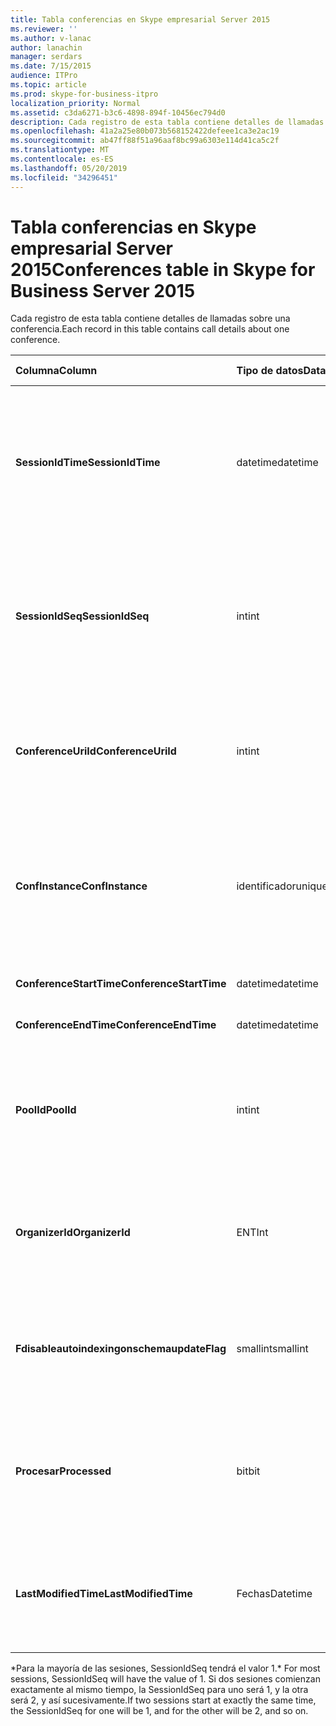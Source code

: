 ```yaml
---
title: Tabla conferencias en Skype empresarial Server 2015
ms.reviewer: ''
ms.author: v-lanac
author: lanachin
manager: serdars
ms.date: 7/15/2015
audience: ITPro
ms.topic: article
ms.prod: skype-for-business-itpro
localization_priority: Normal
ms.assetid: c3da6271-b3c6-4898-894f-10456ec794d0
description: Cada registro de esta tabla contiene detalles de llamadas sobre una conferencia.
ms.openlocfilehash: 41a2a25e80b073b568152422defeee1ca3e2ac19
ms.sourcegitcommit: ab47ff88f51a96aaf8bc99a6303e114d41ca5c2f
ms.translationtype: MT
ms.contentlocale: es-ES
ms.lasthandoff: 05/20/2019
ms.locfileid: "34296451"
---
```

# <a name="conferences-table-in-skype-for-business-server-2015"></a><span data-ttu-id="3c79a-103">Tabla conferencias en Skype empresarial Server 2015</span><span class="sxs-lookup"><span data-stu-id="3c79a-103">Conferences table in Skype for Business Server 2015</span></span>
 
<span data-ttu-id="3c79a-104">Cada registro de esta tabla contiene detalles de llamadas sobre una conferencia.</span><span class="sxs-lookup"><span data-stu-id="3c79a-104">Each record in this table contains call details about one conference.</span></span>
  
|<span data-ttu-id="3c79a-105">**Columna**</span><span class="sxs-lookup"><span data-stu-id="3c79a-105">**Column**</span></span>|<span data-ttu-id="3c79a-106">**Tipo de datos**</span><span class="sxs-lookup"><span data-stu-id="3c79a-106">**Data Type**</span></span>|<span data-ttu-id="3c79a-107">**Clave o índice**</span><span class="sxs-lookup"><span data-stu-id="3c79a-107">**Key/Index**</span></span>|<span data-ttu-id="3c79a-108">**Detalles**</span><span class="sxs-lookup"><span data-stu-id="3c79a-108">**Details**</span></span>|
|:-----|:-----|:-----|:-----|
|<span data-ttu-id="3c79a-109">**SessionIdTime**</span><span class="sxs-lookup"><span data-stu-id="3c79a-109">**SessionIdTime**</span></span> <br/> |<span data-ttu-id="3c79a-110">datetime</span><span class="sxs-lookup"><span data-stu-id="3c79a-110">datetime</span></span>  <br/> |<span data-ttu-id="3c79a-111">Primary</span><span class="sxs-lookup"><span data-stu-id="3c79a-111">Primary</span></span>  <br/> |<span data-ttu-id="3c79a-112">Hora en que el agente CDR capturó la solicitud de conferencia.</span><span class="sxs-lookup"><span data-stu-id="3c79a-112">Time that the conference request was captured by the CDR agent.</span></span> <span data-ttu-id="3c79a-113">Solo se usa como clave principal para identificar de forma exclusiva una instancia de conferencia.</span><span class="sxs-lookup"><span data-stu-id="3c79a-113">Used only as a primary key to uniquely identify a conference instance.</span></span>  <br/> |
|<span data-ttu-id="3c79a-114">**SessionIdSeq**</span><span class="sxs-lookup"><span data-stu-id="3c79a-114">**SessionIdSeq**</span></span> <br/> |<span data-ttu-id="3c79a-115">int</span><span class="sxs-lookup"><span data-stu-id="3c79a-115">int</span></span>  <br/> |<span data-ttu-id="3c79a-116">Primary</span><span class="sxs-lookup"><span data-stu-id="3c79a-116">Primary</span></span>  <br/> |<span data-ttu-id="3c79a-117">Número de identificación para identificar la sesión.</span><span class="sxs-lookup"><span data-stu-id="3c79a-117">ID number to identify the session.</span></span> <span data-ttu-id="3c79a-118">Se usa junto con **SessionIdTime** para identificar de forma exclusiva una instancia de conferencia.</span><span class="sxs-lookup"><span data-stu-id="3c79a-118">Used in conjunction with **SessionIdTime** to uniquely identify a conference instance.</span></span> * <br/> |
|<span data-ttu-id="3c79a-119">**ConferenceUriId**</span><span class="sxs-lookup"><span data-stu-id="3c79a-119">**ConferenceUriId**</span></span> <br/> |<span data-ttu-id="3c79a-120">int</span><span class="sxs-lookup"><span data-stu-id="3c79a-120">int</span></span>  <br/> |<span data-ttu-id="3c79a-121">Extranjero</span><span class="sxs-lookup"><span data-stu-id="3c79a-121">Foreign</span></span>  <br/> |<span data-ttu-id="3c79a-122">URI de la Conferencia.</span><span class="sxs-lookup"><span data-stu-id="3c79a-122">Conference URI.</span></span> <span data-ttu-id="3c79a-123">Para obtener más información, consulte la [tabla ConferenceUris en Skype empresarial Server 2015](conferenceuris.md) .</span><span class="sxs-lookup"><span data-stu-id="3c79a-123">See the [ConferenceUris table in Skype for Business Server 2015](conferenceuris.md) for more information.</span></span> <br/> |
|<span data-ttu-id="3c79a-124">**ConfInstance**</span><span class="sxs-lookup"><span data-stu-id="3c79a-124">**ConfInstance**</span></span> <br/> |<span data-ttu-id="3c79a-125">identificador</span><span class="sxs-lookup"><span data-stu-id="3c79a-125">uniqueidentifier</span></span>  <br/> | <br/> |<span data-ttu-id="3c79a-126">Útil para las conferencias recurrentes; cada instancia de una conferencia periódica tiene el mismo **ConferenceUri**, pero tendrá un **ConfInstance**diferente.</span><span class="sxs-lookup"><span data-stu-id="3c79a-126">Useful for recurring conferences; each instance of a recurring conference has the same **ConferenceUri**, but will have a different **ConfInstance**.</span></span> <br/> |
|<span data-ttu-id="3c79a-127">**ConferenceStartTime**</span><span class="sxs-lookup"><span data-stu-id="3c79a-127">**ConferenceStartTime**</span></span> <br/> |<span data-ttu-id="3c79a-128">datetime</span><span class="sxs-lookup"><span data-stu-id="3c79a-128">datetime</span></span>  <br/> | <br/> |<span data-ttu-id="3c79a-129">Hora de inicio de la Conferencia.</span><span class="sxs-lookup"><span data-stu-id="3c79a-129">Conference start time.</span></span>  <br/> |
|<span data-ttu-id="3c79a-130">**ConferenceEndTime**</span><span class="sxs-lookup"><span data-stu-id="3c79a-130">**ConferenceEndTime**</span></span> <br/> |<span data-ttu-id="3c79a-131">datetime</span><span class="sxs-lookup"><span data-stu-id="3c79a-131">datetime</span></span>  <br/> | <br/> |<span data-ttu-id="3c79a-132">Hora de inicio de la Conferencia.</span><span class="sxs-lookup"><span data-stu-id="3c79a-132">Conference start time.</span></span>  <br/> |
|<span data-ttu-id="3c79a-133">**PoolId**</span><span class="sxs-lookup"><span data-stu-id="3c79a-133">**PoolId**</span></span> <br/> |<span data-ttu-id="3c79a-134">int</span><span class="sxs-lookup"><span data-stu-id="3c79a-134">int</span></span>  <br/> |<span data-ttu-id="3c79a-135">Extranjero</span><span class="sxs-lookup"><span data-stu-id="3c79a-135">Foreign</span></span>  <br/> |<span data-ttu-id="3c79a-136">Número de identificación para identificar el grupo en el que se capturó la Conferencia.</span><span class="sxs-lookup"><span data-stu-id="3c79a-136">ID number to identify the pool in which the conference was captured.</span></span> <span data-ttu-id="3c79a-137">Para obtener más información, consulte la [tabla grupos](pools.md) .</span><span class="sxs-lookup"><span data-stu-id="3c79a-137">See the [Pools table](pools.md) for more information.</span></span> <br/> |
|<span data-ttu-id="3c79a-138">**OrganizerId**</span><span class="sxs-lookup"><span data-stu-id="3c79a-138">**OrganizerId**</span></span> <br/> |<span data-ttu-id="3c79a-139">ENT</span><span class="sxs-lookup"><span data-stu-id="3c79a-139">Int</span></span>  <br/> |<span data-ttu-id="3c79a-140">Extranjero</span><span class="sxs-lookup"><span data-stu-id="3c79a-140">Foreign</span></span>  <br/> |<span data-ttu-id="3c79a-141">Número de identificación para identificar el URI del organizador de esta conferencia.</span><span class="sxs-lookup"><span data-stu-id="3c79a-141">ID number to identify the organizer URI of this conference.</span></span> <span data-ttu-id="3c79a-142">Para obtener más información, consulte la [tabla usuarios](users.md) .</span><span class="sxs-lookup"><span data-stu-id="3c79a-142">See the [Users table](users.md) for more information.</span></span> <br/> |
|<span data-ttu-id="3c79a-143">**Fdisableautoindexingonschemaupdate**</span><span class="sxs-lookup"><span data-stu-id="3c79a-143">**Flag**</span></span> <br/> |<span data-ttu-id="3c79a-144">smallint</span><span class="sxs-lookup"><span data-stu-id="3c79a-144">smallint</span></span>  <br/> || <span data-ttu-id="3c79a-145">Máscara de bits que contiene atributos de conferencia.</span><span class="sxs-lookup"><span data-stu-id="3c79a-145">A bit mask that contains Conference Attributes.</span></span> <span data-ttu-id="3c79a-146">Los valores posibles son:</span><span class="sxs-lookup"><span data-stu-id="3c79a-146">Possible values are:</span></span> <br/>  <span data-ttu-id="3c79a-147">0X01</span><span class="sxs-lookup"><span data-stu-id="3c79a-147">0X01</span></span> <br/>  <span data-ttu-id="3c79a-148">Sintética</span><span class="sxs-lookup"><span data-stu-id="3c79a-148">Synthetic</span></span> <br/>  <span data-ttu-id="3c79a-149">Transaccional</span><span class="sxs-lookup"><span data-stu-id="3c79a-149">Transaction</span></span> <br/> |
|<span data-ttu-id="3c79a-150">**Procesar**</span><span class="sxs-lookup"><span data-stu-id="3c79a-150">**Processed**</span></span> <br/> |<span data-ttu-id="3c79a-151">bit</span><span class="sxs-lookup"><span data-stu-id="3c79a-151">bit</span></span>  <br/> ||<span data-ttu-id="3c79a-152">Campo interno usado por el servicio de supervisión.</span><span class="sxs-lookup"><span data-stu-id="3c79a-152">Internal field used by the Monitoring service.</span></span>  <br/> <span data-ttu-id="3c79a-153">Este campo se introdujo en Microsoft Lync Server 2013.</span><span class="sxs-lookup"><span data-stu-id="3c79a-153">This field was introduced in Microsoft Lync Server 2013.</span></span>  <br/> |
|<span data-ttu-id="3c79a-154">**LastModifiedTime**</span><span class="sxs-lookup"><span data-stu-id="3c79a-154">**LastModifiedTime**</span></span> <br/> |<span data-ttu-id="3c79a-155">Fechas</span><span class="sxs-lookup"><span data-stu-id="3c79a-155">Datetime</span></span>  <br/> ||<span data-ttu-id="3c79a-156">Para uso interno del servicio de supervisión.</span><span class="sxs-lookup"><span data-stu-id="3c79a-156">For internal use by the Monitoring service.</span></span>  <br/> <span data-ttu-id="3c79a-157">Este campo se introdujo en Skype empresarial Server 2015.</span><span class="sxs-lookup"><span data-stu-id="3c79a-157">This field was introduced in Skype for Business Server 2015.</span></span>  <br/> |
   
<span data-ttu-id="3c79a-158">\*Para la mayoría de las sesiones, SessionIdSeq tendrá el valor 1.</span><span class="sxs-lookup"><span data-stu-id="3c79a-158">\* For most sessions, SessionIdSeq will have the value of 1.</span></span> <span data-ttu-id="3c79a-159">Si dos sesiones comienzan exactamente al mismo tiempo, la SessionIdSeq para uno será 1, y la otra será 2, y así sucesivamente.</span><span class="sxs-lookup"><span data-stu-id="3c79a-159">If two sessions start at exactly the same time, the SessionIdSeq for one will be 1, and for the other will be 2, and so on.</span></span>
  

